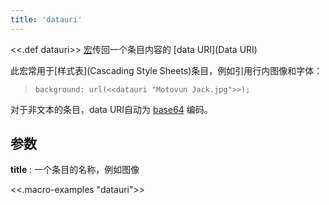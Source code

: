 ```yaml
---
title: 'datauri'
---
```


<<.def datauri>> [宏](Macros)传回一个条目内容的 [data URI](Data URI) 

此宏常用于[样式表](Cascading Style Sheets)条目，例如引用行内图像和字体：

> `background: url(<<datauri "Motovun Jack.jpg">>);`

 对于非文本的条目，data URI自动为 [base64](Base64) 编码。

## 参数

**title**
: 一个条目的名称，例如图像

<<.macro-examples "datauri">>
